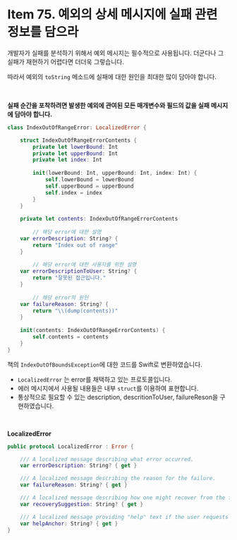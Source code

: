 # Item 75. 예외의 상세 메시지에 실패 관련 정보를 담으라



개발자가 실패를 분석하기 위해서 예외 메시지는 필수적으로 사용됩니다. 더군다나 그 실패가 재현하기 어렵다면 더더욱 그렇습니다.

따라서 예외의 `toString` 메소드에 실패에 대한 원인을 최대한 많이 담아야 합니다.

<br>

**실패 순간을 포착하려면 발생한 예외에 관여된 모든 매개변수와 필드의 값을 실패 메시지에 담아야 합니다.**

```swift
class IndexOutOfRangeError: LocalizedError {

    struct IndexOutOfRangeErrorContents {
        private let lowerBound: Int
        private let upperBound: Int
        private let index: Int
        
        init(lowerBound: Int, upperBound: Int, index: Int) {
            self.lowerBound = lowerBound
            self.upperBound = upperBound
            self.index = index
        }
    }
    
    private let contents: IndexOutOfRangeErrorContents
    
		// 해당 error에 대한 설명
    var errorDescription: String? {
        return "Index out of range"
    }
    
		// 해당 error에 대한 사용자를 위한 설명
    var errorDescriptionToUser: String? {
        return "잘못된 접근입니다."
    }
    
		// 해당 error의 원인
    var failureReason: String? {
        return "\\(dump(contents))"
    }
    
    init(contents: IndexOutOfRangeErrorContents) {
        self.contents = contents
    }
}

```

책의 `IndexOutOfBoundsException`에 대한 코드를 Swift로 변환하였습니다.

- `LocalizedError` 는 error를 채택하고 있는 프로토콜입니다.
- 에러 메시지에서 사용될 내용들은 내부 `struct`를 이용하여 표현합니다.
- 통상적으로 필요할 수 있는 description, descritionToUser, failureReson을 구현하였습니다.

<br>

**LocalizedError**

```swift
public protocol LocalizedError : Error {

    /// A localized message describing what error occurred.
    var errorDescription: String? { get }

    /// A localized message describing the reason for the failure.
    var failureReason: String? { get }

    /// A localized message describing how one might recover from the failure.
    var recoverySuggestion: String? { get }

    /// A localized message providing "help" text if the user requests help.
    var helpAnchor: String? { get }
}

```